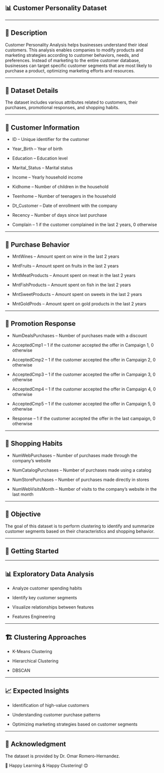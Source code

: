**📊 Customer Personality Dataset**
-------------------------------------

-------------------------------------
**📌 Description**
-------------------------------------


Customer Personality Analysis helps businesses understand their ideal customers. This analysis enables companies to modify products and marketing strategies according to customer behaviors, needs, and preferences. Instead of marketing to the entire customer database, businesses can target specific customer segments that are most likely to purchase a product, optimizing marketing efforts and resources.

-------------------------------------
**📂 Dataset Details**
-------------------------------------


The dataset includes various attributes related to customers, their purchases, promotional responses, and shopping habits.


-------------------------------------
**🔹 Customer Information**
-------------------------------------


- ID – Unique identifier for the customer

- Year_Birth – Year of birth

- Education – Education level

- Marital_Status – Marital status

- Income – Yearly household income

- Kidhome – Number of children in the household

- Teenhome – Number of teenagers in the household

- Dt_Customer – Date of enrollment with the company

- Recency – Number of days since last purchase

- Complain – 1 if the customer complained in the last 2 years, 0 otherwise


-------------------------------------
**🔹 Purchase Behavior**
-------------------------------------


- MntWines – Amount spent on wine in the last 2 years

- MntFruits – Amount spent on fruits in the last 2 years

- MntMeatProducts – Amount spent on meat in the last 2 years

- MntFishProducts – Amount spent on fish in the last 2 years

- MntSweetProducts – Amount spent on sweets in the last 2 years

- MntGoldProds – Amount spent on gold products in the last 2 years


-------------------------------------
**🔹 Promotion Response**
-------------------------------------


- NumDealsPurchases – Number of purchases made with a discount

- AcceptedCmp1 – 1 if the customer accepted the offer in Campaign 1, 0 otherwise

- AcceptedCmp2 – 1 if the customer accepted the offer in Campaign 2, 0 otherwise

- AcceptedCmp3 – 1 if the customer accepted the offer in Campaign 3, 0 otherwise

- AcceptedCmp4 – 1 if the customer accepted the offer in Campaign 4, 0 otherwise

- AcceptedCmp5 – 1 if the customer accepted the offer in Campaign 5, 0 otherwise

- Response – 1 if the customer accepted the offer in the last campaign, 0 otherwise


-------------------------------------
**🔹 Shopping Habits**
-------------------------------------


- NumWebPurchases – Number of purchases made through the company’s website

- NumCatalogPurchases – Number of purchases made using a catalog

- NumStorePurchases – Number of purchases made directly in stores

- NumWebVisitsMonth – Number of visits to the company’s website in the last month


-------------------------------------
**🎯 Objective**
-------------------------------------


The goal of this dataset is to perform clustering to identify and summarize customer segments based on their characteristics and shopping behavior.


-------------------------------------
**🚀 Getting Started**
-------------------------------------


-------------------------------------
**📊 Exploratory Data Analysis**
-------------------------------------


- Analyze customer spending habits

- Identify key customer segments

- Visualize relationships between features

- Features Engineering


-------------------------------------
**🏗 Clustering Approaches**
-------------------------------------


- K-Means Clustering

- Hierarchical Clustering

- DBSCAN


-------------------------------------
**📈 Expected Insights**
-------------------------------------


- Identification of high-value customers

- Understanding customer purchase patterns

- Optimizing marketing strategies based on customer segments


-------------------------------------
**📜 Acknowledgment**
-------------------------------------

The dataset is provided by Dr. Omar Romero-Hernandez.

🚀 Happy Learning & Happy Clustering! 😊

